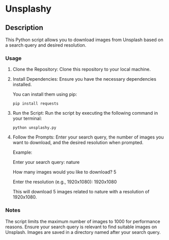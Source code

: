 # Unsplashy

## Description
This Python script allows you to download images from Unsplash based on a search query and desired resolution.

### Usage
1. Clone the Repository: Clone this repository to your local machine.
2. Install Dependencies: Ensure you have the necessary dependencies installed.
   
   You can install them using pip:
   
   `pip install requests`
4. Run the Script: Run the script by executing the following command in your terminal:
   
   `python unsplashy.py`
6. Follow the Prompts: Enter your search query, the number of images you want to download, and the desired resolution when prompted.

   Example:

   Enter your search query: nature

   How many images would you like to download? 5

   Enter the resolution (e.g., 1920x1080): 1920x1080

   This will download 5 images related to nature with a resolution of 1920x1080.

### Notes
The script limits the maximum number of images to 1000 for performance reasons.
Ensure your search query is relevant to find suitable images on Unsplash.
Images are saved in a directory named after your search query.
